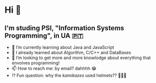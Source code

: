 # Hi 👋

## I'm studing PSI, "Information Systems Programming", in UA 🇵🇹

- :floppy_disk: I’m currently learning about Java and JavaScript
- 👀 I already learned about Algorithm, C/C++ and DataBases
- 🦾 I’m looking to get more and more knowlodge about everything that envolves programming! 
- 📫 How to reach me: by email? dahhhh :joy:
- ⁉️ Fun question: why the _kamikazes_ used helmets??  😵‍💫🤯

